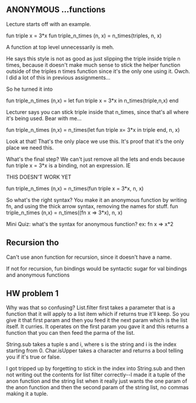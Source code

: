 ## ANONYMOUS ...functions

Lecture starts off with an example.

fun triple x = 3*x
fun triple_n_times (n, x) = n_times(triples, n, x)

A function at top level unnecessarily is meh. 

He says this style is not as good as just slipping the triple inside triple n times, because it doesn't make much sense to stick the helper function outside of the triples n times function since it's the only one using it. Owch. I did a lot of this in previous assignments...

So he turned it into

fun triple_n_times (n,x) =
    let
        fun triple x = 3*x
    in
        n_times(triple,n,x)
    end

Lecturer says you can stick triple inside that n_times, since that's all where it's being used. Bear with me...

fun triple_n_times (n,x) =
    n_times(let fun triple x= 3*x in triple end, n, x)

Look at that! That's the only place we use this. It's proof that it's the only place we need this. 

What's the final step? We can't just remove all the lets and ends because fun triple x = 3*x is a binding, not an expression. IE

THIS DOESN'T WORK YET

fun triple_n_times (n,x) =
    n_times(fun triple x = 3*x, n, x)

So what's the right syntax? You make it an anonymous function by writing fn, and using the thick arrow syntax, removing the names for stuff. 
fun triple_n_times (n,x) =
    n_times((fn x => 3*x), n, x)

Mini Quiz: what's the syntax for anonymous function?
ex: 
fn x => x*2

## Recursion tho

Can't use anon function for recursion, since it doesn't have a name. 

If not for recursion, fun bindings would be syntactic sugar for val bindings and anonymous functions

## HW problem 1

Why was that so confusing? List.filter first takes a parameter that is a function that it will apply to a list item which if returns true it'll keep. So you give it that first param and then you feed it the next param which is the list itself. It curries. It operates on the first param you gave it and this returns a function that you can then feed the parma of the list. 

String.sub takes a tuple s and i, where s is the string and i is the index starting from 0. Char.isUpper takes a character and returns a bool telling you if it's true or false. 

I got tripped up by forgetting to stick in the index into String.sub and then not writing out the contents for list filter correctly--I made it a tuple of the anon function and the string list when it really just wants the one param of the anon function and then the second param of the string list, no commas making it a tuple. 

